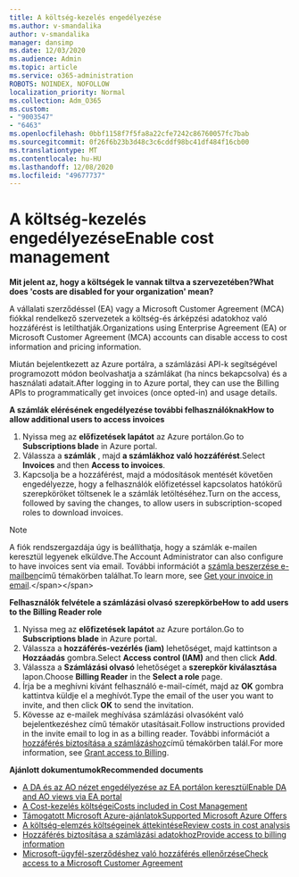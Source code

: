 ```yaml
---
title: A költség-kezelés engedélyezése
ms.author: v-smandalika
author: v-smandalika
manager: dansimp
ms.date: 12/03/2020
ms.audience: Admin
ms.topic: article
ms.service: o365-administration
ROBOTS: NOINDEX, NOFOLLOW
localization_priority: Normal
ms.collection: Adm_O365
ms.custom:
- "9003547"
- "6463"
ms.openlocfilehash: 0bbf1158f7f5fa8a22cfe7242c86760057fc7bab
ms.sourcegitcommit: 0f26f6b23b3d48c3c6cddf98bc41df484f16cb00
ms.translationtype: MT
ms.contentlocale: hu-HU
ms.lasthandoff: 12/08/2020
ms.locfileid: "49677737"
---
```

# <a name="enable-cost-management"></a><span data-ttu-id="b86b8-102">A költség-kezelés engedélyezése</span><span class="sxs-lookup"><span data-stu-id="b86b8-102">Enable cost management</span></span>

<span data-ttu-id="b86b8-103">**Mit jelent az, hogy a költségek le vannak tiltva a szervezetében?**</span><span class="sxs-lookup"><span data-stu-id="b86b8-103">**What does 'costs are disabled for your organization' mean?**</span></span>

<span data-ttu-id="b86b8-104">A vállalati szerződéssel (EA) vagy a Microsoft Customer Agreement (MCA) fiókkal rendelkező szervezetek a költség-és árképzési adatokhoz való hozzáférést is letilthatják.</span><span class="sxs-lookup"><span data-stu-id="b86b8-104">Organizations using Enterprise Agreement (EA) or Microsoft Customer Agreement (MCA) accounts can disable access to cost information and pricing information.</span></span>

<span data-ttu-id="b86b8-105">Miután bejelentkezett az Azure portálra, a számlázási API-k segítségével programozott módon beolvashatja a számlákat (ha nincs bekapcsolva) és a használati adatait.</span><span class="sxs-lookup"><span data-stu-id="b86b8-105">After logging in to Azure portal, they can use the Billing APIs to programmatically get invoices (once opted-in) and usage details.</span></span>

<span data-ttu-id="b86b8-106">**A számlák elérésének engedélyezése további felhasználóknak**</span><span class="sxs-lookup"><span data-stu-id="b86b8-106">**How to allow additional users to access invoices**</span></span>

1. <span data-ttu-id="b86b8-107">Nyissa meg az **előfizetések lapátot** az Azure portálon.</span><span class="sxs-lookup"><span data-stu-id="b86b8-107">Go to **Subscriptions blade** in Azure portal.</span></span>
2. <span data-ttu-id="b86b8-108">Válassza a **számlák** , majd **a számlákhoz való hozzáférést**.</span><span class="sxs-lookup"><span data-stu-id="b86b8-108">Select **Invoices** and then **Access to invoices**.</span></span>
3. <span data-ttu-id="b86b8-109">Kapcsolja be a hozzáférést, majd a módosítások mentését követően engedélyezze, hogy a felhasználók előfizetéssel kapcsolatos hatókörű szerepköröket töltsenek le a számlák letöltéséhez.</span><span class="sxs-lookup"><span data-stu-id="b86b8-109">Turn on the access, followed by saving the changes, to allow users in subscription-scoped roles to download invoices.</span></span>

> [!NOTE]
> <span data-ttu-id="b86b8-110">A fiók rendszergazdája úgy is beállíthatja, hogy a számlák e-mailen keresztül legyenek elküldve.</span><span class="sxs-lookup"><span data-stu-id="b86b8-110">The Account Administrator can also configure to have invoices sent via email.</span></span> <span data-ttu-id="b86b8-111">További információt a [számla beszerzése e-mailben](https://docs.microsoft.com/azure/cost-management-billing/manage/download-azure-invoice-daily-usage-date?)című témakörben találhat.</span><span class="sxs-lookup"><span data-stu-id="b86b8-111">To learn more, see [Get your invoice in email](https://docs.microsoft.com/azure/cost-management-billing/manage/download-azure-invoice-daily-usage-date?).</span></span>

<span data-ttu-id="b86b8-112">**Felhasználók felvétele a számlázási olvasó szerepkörbe**</span><span class="sxs-lookup"><span data-stu-id="b86b8-112">**How to add users to the Billing Reader role**</span></span>

1. <span data-ttu-id="b86b8-113">Nyissa meg az **előfizetések lapátot** az Azure portálon.</span><span class="sxs-lookup"><span data-stu-id="b86b8-113">Go to **Subscriptions blade** in Azure portal.</span></span>
2. <span data-ttu-id="b86b8-114">Válassza a **hozzáférés-vezérlés (iam)** lehetőséget, majd kattintson a **Hozzáadás** gombra.</span><span class="sxs-lookup"><span data-stu-id="b86b8-114">Select **Access control (IAM)** and then click **Add**.</span></span>
3. <span data-ttu-id="b86b8-115">Válassza a **Számlázási olvasó** lehetőséget a **szerepkör kiválasztása** lapon.</span><span class="sxs-lookup"><span data-stu-id="b86b8-115">Choose **Billing Reader** in the **Select a role** page.</span></span>
4. <span data-ttu-id="b86b8-116">Írja be a meghívni kívánt felhasználó e-mail-címét, majd az **OK** gombra kattintva küldje el a meghívót.</span><span class="sxs-lookup"><span data-stu-id="b86b8-116">Type the email of the user you want to invite, and then click **OK** to send the invitation.</span></span>
5. <span data-ttu-id="b86b8-117">Kövesse az e-mailek meghívása számlázási olvasóként való bejelentkezéshez című témakör utasításait.</span><span class="sxs-lookup"><span data-stu-id="b86b8-117">Follow instructions provided in the invite email to log in as a billing reader.</span></span> <span data-ttu-id="b86b8-118">További információt a [hozzáférés biztosítása a számlázáshoz](https://docs.microsoft.com/azure/cost-management-billing/manage/manage-billing-access?WT.mc_id=Portal-Microsoft_Azure_Support#opt-in)című témakörben talál.</span><span class="sxs-lookup"><span data-stu-id="b86b8-118">For more information, see [Grant access to Billing](https://docs.microsoft.com/azure/cost-management-billing/manage/manage-billing-access?WT.mc_id=Portal-Microsoft_Azure_Support#opt-in).</span></span>

<span data-ttu-id="b86b8-119">**Ajánlott dokumentumok**</span><span class="sxs-lookup"><span data-stu-id="b86b8-119">**Recommended documents**</span></span>

- [<span data-ttu-id="b86b8-120">A DA és az AO nézet engedélyezése az EA portálon keresztül</span><span class="sxs-lookup"><span data-stu-id="b86b8-120">Enable DA and AO views via EA portal</span></span>](https://docs.microsoft.com/azure/cost-management-billing/costs/assign-access-acm-data?WT.mc_id=Portal-Microsoft_Azure_Support#enable-access-to-costs-in-the-ea-portal)
- [<span data-ttu-id="b86b8-121">A Cost-kezelés költségei</span><span class="sxs-lookup"><span data-stu-id="b86b8-121">Costs included in Cost Management</span></span>](https://docs.microsoft.com/azure/cost-management-billing/costs/understand-cost-mgt-data?WT.mc_id=Portal-Microsoft_Azure_Support#costs-included-in-cost-management)
- [<span data-ttu-id="b86b8-122">Támogatott Microsoft Azure-ajánlatok</span><span class="sxs-lookup"><span data-stu-id="b86b8-122">Supported Microsoft Azure Offers</span></span>](https://docs.microsoft.com/azure/cost-management-billing/costs/understand-cost-mgt-data?WT.mc_id=Portal-Microsoft_Azure_Support#supported-microsoft-azure-offers)
- [<span data-ttu-id="b86b8-123">A költség-elemzés költségeinek áttekintése</span><span class="sxs-lookup"><span data-stu-id="b86b8-123">Review costs in cost analysis</span></span>](https://docs.microsoft.com/azure/cost-management-billing/costs/quick-acm-cost-analysis?WT.mc_id=Portal-Microsoft_Azure_Support&tabs=azure-portal#review-costs-in-cost-analysis)
- [<span data-ttu-id="b86b8-124">Hozzáférés biztosítása a számlázási adatokhoz</span><span class="sxs-lookup"><span data-stu-id="b86b8-124">Provide access to billing information</span></span>](https://docs.microsoft.com/azure/cost-management-billing/manage/manage-billing-access?WT.mc_id=Portal-Microsoft_Azure_Support)
- [<span data-ttu-id="b86b8-125">Microsoft-ügyfél-szerződéshez való hozzáférés ellenőrzése</span><span class="sxs-lookup"><span data-stu-id="b86b8-125">Check access to a Microsoft Customer Agreement</span></span>](https://docs.microsoft.com/azure/cost-management-billing/manage/download-azure-invoice-daily-usage-date?WT.mc_id=Portal-Microsoft_Azure_Support#check-access-to-a-microsoft-customer-agreement)






